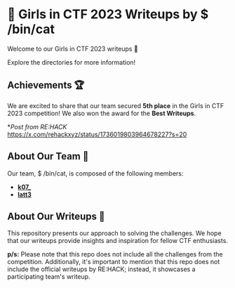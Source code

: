 # 🌠 Girls in CTF 2023 Writeups by $ /bin/cat

Welcome to our Girls in CTF 2023 writeups 🎉 

Explore the directories for more information!

## Achievements 🏆
We are excited to share that our team secured **5th place** in the Girls in CTF 2023 competition! We also won the award for the **Best Writeups**.

**Post from RE:HACK*
https://x.com/rehackxyz/status/1736019803964678227?s=20

## About Our Team 👥
Our team, $ /bin/cat, is composed of the following members:
- <a href="https://github.com/Hueyyingk" target="_blank">**k07_**</a>
- <a href="https://github.com/wlynnn">**latt3**</a>

## About Our Writeups 📝
This repository presents our approach to solving the challenges. We hope that our writeups provide insights and inspiration for fellow CTF enthusiasts.

**p/s:** 
Please note that this repo does not include all the challenges from the competition. Additionally, it's important to mention that this repo does not include the official writeups by RE:HACK; instead, it showcases a participating team's writeup.

